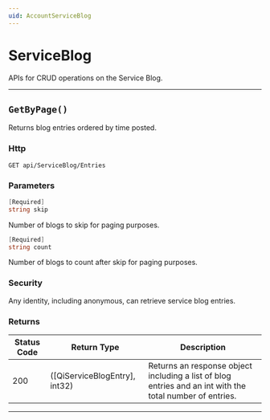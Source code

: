 ```yaml
---
uid: AccountServiceBlog
---
```


# ServiceBlog

APIs for CRUD operations on the Service Blog.

***

## `GetByPage()`

Returns blog entries ordered by time posted.

### Http

`GET api/ServiceBlog/Entries`

### Parameters

```csharp
[Required]
string skip
```

Number of blogs to skip for paging purposes.
```csharp
[Required]
string count
```

Number of blogs to count after skip for paging purposes.

### Security

Any identity, including anonymous, can retrieve service blog entries.

### Returns

| Status Code | Return Type | Description | 
 | --- | --- | ---  | 
| 200 | ([QiServiceBlogEntry], int32) | Returns an response object including a list of blog entries and an int with the total number of entries. | 


***
